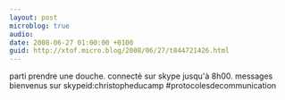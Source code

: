 ```yaml
---
layout: post
microblog: true
audio: 
date: 2008-06-27 01:00:00 +0100
guid: http://xtof.micro.blog/2008/06/27/t844721426.html
---
```

parti prendre une douche. connecté sur skype jusqu'à 8h00. messages bienvenus sur skypeid:christopheducamp #protocolesdecommunication
